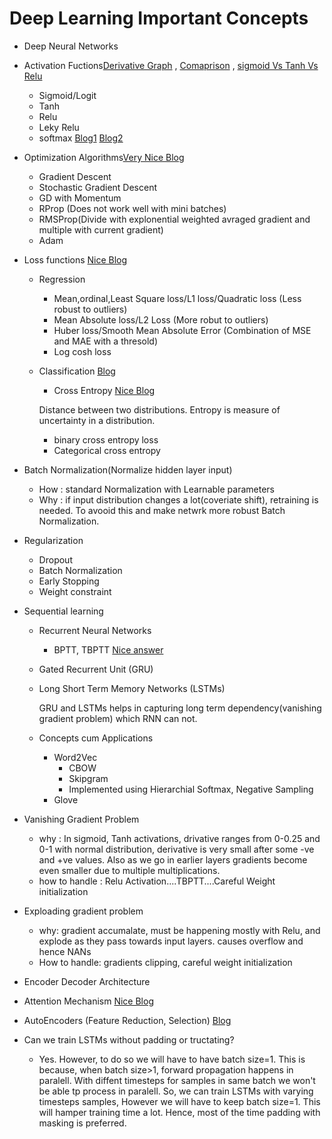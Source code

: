 # Deep Learning Important Concepts
- Deep Neural Networks
- Activation Fuctions[Derivative Graph](https://towardsdatascience.com/activation-functions-neural-networks-1cbd9f8d91d6) , [Comaprison](https://en.wikipedia.org/wiki/Activation_function) , [sigmoid Vs Tanh Vs Relu](https://towardsdatascience.com/exploring-activation-functions-for-neural-networks-73498da59b02)
  - Sigmoid/Logit
  - Tanh
  - Relu
  - Leky Relu
  - softmax [Blog1](https://developers.google.com/machine-learning/crash-course/multi-class-neural-networks/softmax) [Blog2](https://medium.com/data-science-bootcamp/understand-the-softmax-function-in-minutes-f3a59641e86d)
- Optimization Algorithms[Very Nice Blog](https://towardsdatascience.com/understanding-rmsprop-faster-neural-network-learning-62e116fcf29a)
  - Gradient Descent
  - Stochastic Gradient Descent
  - GD with Momentum
  - RProp (Does not work well with mini batches)
  - RMSProp(Divide with explonential weighted avraged gradient and multiple with current gradient)
  - Adam
- Loss functions [Nice Blog](https://heartbeat.fritz.ai/5-regression-loss-functions-all-machine-learners-should-know-4fb140e9d4b0)
  - Regression
    - Mean,ordinal,Least Square loss/L1 loss/Quadratic loss (Less robust to outliers)
    - Mean Absolute loss/L2 Loss (More robut to outliers)
    - Huber loss/Smooth Mean Absolute Error (Combination of MSE and MAE with a thresold)
    - Log cosh loss
  - Classification [Blog](https://machinelearningmastery.com/loss-and-loss-functions-for-training-deep-learning-neural-networks/)
    - Cross Entropy [Nice Blog](https://towardsdatascience.com/understanding-binary-cross-entropy-log-loss-a-visual-explanation-a3ac6025181a)
    
     Distance between two distributions. Entropy is measure of uncertainty in a distribution.
      - binary cross entropy loss
      - Categorical cross entropy
- Batch Normalization(Normalize hidden layer input)
  - How : standard Normalization with Learnable parameters
  - Why : if input distribution changes a lot(coveriate shift), retraining is needed. To avooid this and make netwrk more robust Batch Normalization.
- Regularization
  - Dropout
  - Batch Normalization 
  - Early Stopping
  - Weight constraint
- Sequential learning
  - Recurrent Neural Networks
    - BPTT, TBPTT [Nice answer](https://stats.stackexchange.com/questions/219914/rnns-when-to-apply-bptt-and-or-update-weights)
  - Gated Recurrent Unit (GRU)
  - Long Short Term Memory Networks (LSTMs)
  
    GRU and LSTMs helps in capturing long term dependency(vanishing gradient problem) which RNN can not.
  - Concepts cum Applications
    - Word2Vec
      - CBOW
      - Skipgram
      - Implemented using Hierarchial Softmax, Negative Sampling
    - Glove
- Vanishing Gradient Problem
  - why : In sigmoid, Tanh activations, drivative ranges from 0-0.25 and 0-1 with normal distribution, derivative is very small after some -ve and +ve values. Also as we go in earlier layers gradients become even smaller due to multiple multiplications.
  - how to handle : Relu Activation....TBPTT....Careful Weight initialization
- Exploading gradient problem
  - why: gradient accumalate, must be happening mostly with Relu, and explode as they pass towards input layers. causes overflow and hence NANs
  - How to handle: gradients clipping, careful weight initialization
  
- Encoder Decoder Architecture
- Attention Mechanism [Nice Blog](https://towardsdatascience.com/attn-illustrated-attention-5ec4ad276ee3)
- AutoEncoders (Feature Reduction, Selection) [Blog](https://towardsdatascience.com/autoencoders-bits-and-bytes-of-deep-learning-eaba376f23ad)
- Can we train LSTMs without padding or tructating?
  - Yes. However, to do so we will have to have batch size=1. This is because, when batch size>1, forward propagation happens in paralell. With diffent timesteps for samples in same batch we won't be able tp process in paralell. So, we can train LSTMs with varying timesteps samples, However we will have to keep batch size=1. This will hamper training time a lot. Hence, most of the time padding with masking is preferred.

